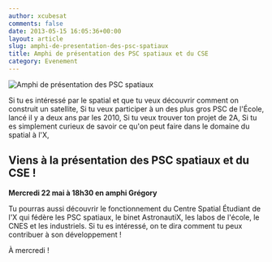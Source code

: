 ```yaml
---
author: xcubesat
comments: false
date: 2013-05-15 16:05:36+00:00
layout: article
slug: amphi-de-presentation-des-psc-spatiaux
title: Amphi de présentation des PSC spatiaux et du CSE
category: Evenement
---
```


![Amphi de présentation des PSC spatiaux](http://xspacecenter.files.wordpress.com/2013/04/cubesat.jpeg)


Si tu es intéressé par le spatial et que tu veux découvrir comment on construit un satellite,
Si tu veux participer à un des plus gros PSC de l'École, lancé il y a deux ans par les 2010,
Si tu veux trouver ton projet de 2A,
Si tu es simplement curieux de savoir ce qu'on peut faire dans le domaine du spatial à l'X,


## Viens à la présentation des PSC spatiaux et du CSE !
**Mercredi 22 mai à 18h30 en amphi Grégory**


Tu pourras aussi découvrir le fonctionnement du Centre Spatial Étudiant de l'X qui fédère les PSC spatiaux, le binet AstronautiX, les labos de l'école, le CNES et les industriels. Si tu es intéressé, on te dira comment tu peux contribuer à son développement !

À mercredi !
